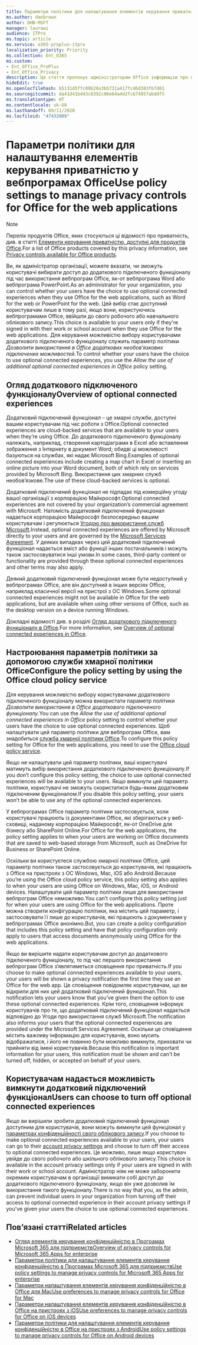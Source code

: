 ```yaml
---
title: Параметри політики для налаштування елементів керування приватністю у вебпрограмах Office
ms.author: danbrown
author: DHB-MSFT
manager: laurawi
audience: ITPro
ms.topic: article
ms.service: o365-proplus-itpro
localization_priority: Priority
ms.collection: Ent_O365
ms.custom:
- Ent_Office_ProPlus
- Ent_Office_Privacy
description: Ця стаття пропонує адміністраторам Office інформацію про налаштування параметрів приватності у вебпрограмах Office.
hideEdit: true
ms.openlocfilehash: b5131d5ffc09b28a3b5731a417fcd6d383fb7d01
ms.sourcegitcommit: da41d41b443c8392c96e64a4d2fc674957abddf5
ms.translationtype: HT
ms.contentlocale: uk-UA
ms.lasthandoff: 09/11/2020
ms.locfileid: "47432009"
---
```

# <a name="use-policy-settings-to-manage-privacy-controls-for-office-for-the-web-applications"></a><span data-ttu-id="2a563-103">Параметри політики для налаштування елементів керування приватністю у вебпрограмах Office</span><span class="sxs-lookup"><span data-stu-id="2a563-103">Use policy settings to manage privacy controls for Office for the web applications</span></span>

> [!NOTE]
> <span data-ttu-id="2a563-104">Перелік продуктів Office, яких стосуються ці відомості про приватність, див. в статті [Елементи керування приватністю, доступні для продуктів Office](products-versions-privacy-controls.md).</span><span class="sxs-lookup"><span data-stu-id="2a563-104">For a list of Office products covered by this privacy information, see [Privacy controls available for Office products](products-versions-privacy-controls.md).</span></span>

<span data-ttu-id="2a563-105">Ви, як адміністратор організації, можете вказати, чи зможуть користувачі вибирати доступ до додаткового підключеного функціоналу під час використання вебпрограм Office, як-от вебпрограма Word або вебпрограма PowerPoint.</span><span class="sxs-lookup"><span data-stu-id="2a563-105">As an administrator for your organization, you can control whether your users have the choice to use optional connected experiences when they use Office for the web applications, such as Word for the web or PowerPoint for the web.</span></span> <span data-ttu-id="2a563-106">Цей вибір стає доступний користувачам лише в тому разі, якщо вони, користуючись вебпрограмами Office, ввійшли до свого робочого або навчального облікового запису.</span><span class="sxs-lookup"><span data-stu-id="2a563-106">This choice is available to your users only if they're signed in with their work or school account when they use Office for the web applications.</span></span> <span data-ttu-id="2a563-107">Для керування можливістю вибору користувачами додаткового підключеного функціоналу служить параметр політики *Дозволити використання в Office додаткових необов’язкових підключених можливостей*.</span><span class="sxs-lookup"><span data-stu-id="2a563-107">To control whether your users have the choice to use optional connected experiences, you use the *Allow the use of additional optional connected experiences in Office* policy setting.</span></span>

## <a name="overview-of-optional-connected-experiences"></a><span data-ttu-id="2a563-108">Огляд додаткового підключеного функціоналу</span><span class="sxs-lookup"><span data-stu-id="2a563-108">Overview of optional connected experiences</span></span>

<span data-ttu-id="2a563-109">Додатковий підключений функціонал – це хмарні служби, доступні вашим користувачам під час роботи з Office.</span><span class="sxs-lookup"><span data-stu-id="2a563-109">Optional connected experiences are cloud-backed services that are available to your users when they’re using Office.</span></span> <span data-ttu-id="2a563-110">До додаткового підключеного функціоналу належать, наприклад, створення картодіаграми в Excel або вставлення зображення з Інтернету в документ Word; обидві ці можливості базуються на службах, які надає Microsoft Bing.</span><span class="sxs-lookup"><span data-stu-id="2a563-110">Examples of optional connected experiences include creating a map chart in Excel or inserting an online picture into your Word document, both of which rely on services provided by Microsoft Bing.</span></span> <span data-ttu-id="2a563-111">Використання цих хмарних служб необов’язкове.</span><span class="sxs-lookup"><span data-stu-id="2a563-111">The use of these cloud-backed services is optional.</span></span> 

<span data-ttu-id="2a563-112">Додатковий підключений функціонал не підпадає під комерційну угоду вашої організації з корпорацією Майкрософт.</span><span class="sxs-lookup"><span data-stu-id="2a563-112">Optional connected experiences are not covered by your organization’s commercial agreement with Microsoft.</span></span> <span data-ttu-id="2a563-113">Натомість додатковий підключений функціонал надається корпорацією Майкрософт безпосередньо вашим користувачам і регулюється [Угодою про використання служб Microsoft](https://www.microsoft.com/servicesagreement).</span><span class="sxs-lookup"><span data-stu-id="2a563-113">Instead, optional connected experiences are offered by Microsoft directly to your users and are governed by the [Microsoft Services Agreement](https://www.microsoft.com/servicesagreement).</span></span> <span data-ttu-id="2a563-114">У деяких випадках через цей додатковий підключений функціонал надається вміст або функції інших постачальників і можуть також застосовуватися інші умови.</span><span class="sxs-lookup"><span data-stu-id="2a563-114">In some cases, third-party content or functionality are provided through these optional connected experiences and other terms may also apply.</span></span>

<span data-ttu-id="2a563-115">Деякий додатковий підключений функціонал може бути недоступний у вебпрограмах Office, але він доступний в інших версіях Office, наприклад класичної версії на пристрої з ОС Windows.</span><span class="sxs-lookup"><span data-stu-id="2a563-115">Some optional connected experiences might not be available in Office for the web applications, but are available when using other versions of Office, such as the desktop version on a device running Windows.</span></span>

<span data-ttu-id="2a563-116">Докладні відомості див. в розділі [Огляд додаткового підключеного функціоналу в Office](optional-connected-experiences.md).</span><span class="sxs-lookup"><span data-stu-id="2a563-116">For more information, see [Overview of optional connected experiences in Office](optional-connected-experiences.md).</span></span>

## <a name="configure-the-policy-setting-by-using-the-office-cloud-policy-service"></a><span data-ttu-id="2a563-117">Настроювання параметрів політики за допомогою служби хмарної політики Office</span><span class="sxs-lookup"><span data-stu-id="2a563-117">Configure the policy setting by using the Office cloud policy service</span></span>

<span data-ttu-id="2a563-118">Для керування можливістю вибору користувачами додаткового підключеного функціоналу можна використати параметр політики *Дозволити використання в Office додаткового підключеного функціоналу*.</span><span class="sxs-lookup"><span data-stu-id="2a563-118">You can use the *Allow the use of additional optional connected experiences in Office* policy setting to control whether your users have the choice to use optional connected experiences.</span></span> <span data-ttu-id="2a563-119">Щоб налаштувати цей параметр політики для вебпрограм Office, вам знадобиться [служба хмарної політики Office](../overview-office-cloud-policy-service.md).</span><span class="sxs-lookup"><span data-stu-id="2a563-119">To configure this policy setting for Office for the web applications, you need to use the [Office cloud policy service](../overview-office-cloud-policy-service.md).</span></span>  

<span data-ttu-id="2a563-120">Якщо не налаштувати цей параметр політики, ваші користувачі матимуть вибір використання додаткового підключеного функціоналу.</span><span class="sxs-lookup"><span data-stu-id="2a563-120">If you don’t configure this policy setting, the choice to use optional connected experiences will be available to your users.</span></span> <span data-ttu-id="2a563-121">Якщо вимкнути цей параметр політики, користувачі не зможуть скористатися будь-яким додатковим підключеним функціоналом.</span><span class="sxs-lookup"><span data-stu-id="2a563-121">If you disable this policy setting, your users won’t be able to use any of the optional connected experiences.</span></span>

<span data-ttu-id="2a563-122">У вебпрограмах Office параметр політики застосовується, коли користувачі працюють із документами Office, які зберігаються у веб-сховищі, наданому корпорацією Майкрософт, як-от OneDrive для бізнесу або SharePoint Online.</span><span class="sxs-lookup"><span data-stu-id="2a563-122">For Office for the web applications, the policy setting applies to when your users are working on Office documents that are saved to web-based storage from Microsoft, such as OneDrive for Business or SharePoint Online.</span></span>

<span data-ttu-id="2a563-123">Оскільки ви користуєтеся службою хмарної політики Office, цей параметр політики також застосовується до користувачів, які працюють з Office на пристроях з ОС Windows, Mac, iOS або Android.</span><span class="sxs-lookup"><span data-stu-id="2a563-123">Because you’re using the Office cloud policy service, this policy setting also applies to when your users are using Office on Windows, Mac, iOS, or Android devices.</span></span> <span data-ttu-id="2a563-124">Налаштувати цей параметр політики лише для використання вебпрограм Office неможливо.</span><span class="sxs-lookup"><span data-stu-id="2a563-124">You can’t configure this policy setting just for when your users are using Office for the web applications.</span></span> <span data-ttu-id="2a563-125">Проте можна створити конфігурацію політики, яка містить цей параметр, і застосовувати її лише до користувачів, які працюють з документами у вебпрограмах Office анонімно.</span><span class="sxs-lookup"><span data-stu-id="2a563-125">But, you can create a policy configuration that includes this policy setting and have that policy configuration only apply to users that access documents anonymously using Office for the web applications.</span></span>

<span data-ttu-id="2a563-126">Якщо ви вирішите надати користувачам доступ до додаткового підключеного функціоналу, то під час першого використання вебпрограм Office з’являтиметься сповіщення про приватність.</span><span class="sxs-lookup"><span data-stu-id="2a563-126">If you choose to make optional connected experiences available to your users, your users will be shown a privacy notification the first time they use an Office for the web app.</span></span> <span data-ttu-id="2a563-127">Це сповіщення повідомляє користувачам, що ви відкрили для них цей додатковий підключений функціонал.</span><span class="sxs-lookup"><span data-stu-id="2a563-127">This notification lets your users know that you’ve given them the option to use these optional connected experiences.</span></span> <span data-ttu-id="2a563-128">Крім того, сповіщення інформує користувачів про те, що додатковий підключений функціонал надається відповідно до Угоди про використання служб Microsoft.</span><span class="sxs-lookup"><span data-stu-id="2a563-128">The notification also informs your users that the optional connected experiences are provided under the Microsoft Services Agreement.</span></span> <span data-ttu-id="2a563-129">Оскільки це сповіщення містить важливу інформацію для користувачів, воно мусить відображатися, і його не повинно бути можливо вимкнути, приховати чи прийняти від імені користувачів.</span><span class="sxs-lookup"><span data-stu-id="2a563-129">Because this notification is important information for your users, this notification must be shown and can't be turned off, hidden, or accepted on behalf of your users.</span></span>

## <a name="users-can-choose-to-turn-off-optional-connected-experiences"></a><span data-ttu-id="2a563-130">Користувачам надається можливість вимкнути додатковий підключений функціонал</span><span class="sxs-lookup"><span data-stu-id="2a563-130">Users can choose to turn off optional connected experiences</span></span>

<span data-ttu-id="2a563-131">Якщо ви вирішили зробити додатковий підключений функціонал доступним для користувачів, вони можуть вимкнути цей функціонал у [параметрах конфіденційності свого облікового запису](https://support.microsoft.com/office/3e7bc183-bf52-4fd0-8e6b-78978f7f121b#ID0EAADAAA=Online).</span><span class="sxs-lookup"><span data-stu-id="2a563-131">If you choose to make optional connected experiences available to your users, your users can go to their [account privacy settings](https://support.microsoft.com/office/3e7bc183-bf52-4fd0-8e6b-78978f7f121b#ID0EAADAAA=Online) and choose to turn off their access to optional connected experiences.</span></span> <span data-ttu-id="2a563-132">Це можливо, лише якщо користувач увійде до свого робочого або шкільного облікового запису.</span><span class="sxs-lookup"><span data-stu-id="2a563-132">This choice is available in the account privacy settings only if your users are signed in with their work or school account.</span></span> <span data-ttu-id="2a563-133">Адміністратор ніяк не може заборонити окремим користувачам в організації вимикати собі доступ до додаткового підключеного функціоналу, якщо він уже дозволив їм використання такого функціоналу.</span><span class="sxs-lookup"><span data-stu-id="2a563-133">There is no way that you, as the admin, can prevent individual users in your organization from turning off their access to optional connected experience in their account privacy settings if you've given your users the choice to use optional connected experiences.</span></span>

## <a name="related-articles"></a><span data-ttu-id="2a563-134">Пов’язані статті</span><span class="sxs-lookup"><span data-stu-id="2a563-134">Related articles</span></span>

- [<span data-ttu-id="2a563-135">Огляд елементів керування конфіденційністю в Програмах Microsoft 365 для підприємств</span><span class="sxs-lookup"><span data-stu-id="2a563-135">Overview of privacy controls for Microsoft 365 Apps for enterprise</span></span>](overview-privacy-controls.md)
- [<span data-ttu-id="2a563-136">Параметри політики для налаштування елементів керування конфіденційністю в Програмах Microsoft 365 для підприємств</span><span class="sxs-lookup"><span data-stu-id="2a563-136">Use policy settings to manage privacy controls for Microsoft 365 Apps for enterprise</span></span>](manage-privacy-controls.md)
- [<span data-ttu-id="2a563-137">Параметри налаштування елементів керування конфіденційністю в Office для Mac</span><span class="sxs-lookup"><span data-stu-id="2a563-137">Use preferences to manage privacy controls for Office for Mac</span></span>](mac-privacy-preferences.md)
- [<span data-ttu-id="2a563-138">Параметри налаштування елементів керування конфіденційністю в Office на пристроях з iOS</span><span class="sxs-lookup"><span data-stu-id="2a563-138">Use preferences to manage privacy controls for Office on iOS devices</span></span>](ios-privacy-preferences.md)
- [<span data-ttu-id="2a563-139">Параметри політики для налаштування елементів керування конфіденційністю в Office на пристроях з Android</span><span class="sxs-lookup"><span data-stu-id="2a563-139">Use policy settings to manage privacy controls for Office on Android devices</span></span>](android-privacy-controls.md)